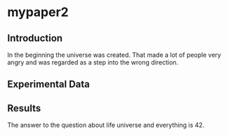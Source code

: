# mypaper2

## Introduction

In the beginning the universe was created. That made a lot of people very angry and was regarded as a step into the wrong direction. 

## Experimental Data


## Results

The answer to the question about life universe and everything is 42.
